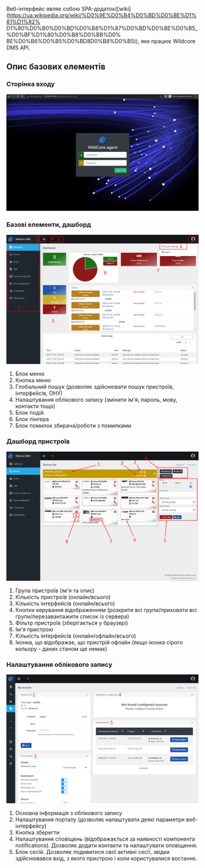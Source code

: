 Веб-інтерфейс являє собою SPA-додаток([wiki](https://ua.wikipedia.org/wiki/%D0%9E%D0%B4%D0%BD%D0%BE%D1%81%D1%82% D1%80%D0%B0%D0%BD%D0%B8%D1%87%D0%BD%D0%BE%D0%B5_%D0%BF%D1%80%D0%B8%D0%BB%D0% BE%D0%B6%D0%B5%D0%BD8D0%B8%D0%B5)),
яке працює Wildcore DMS API.



## Опис базових елементів
### Сторінка входу
![](../assets/incomming-page.png)

### Базові елементи, дашборд
![](../assets/basic_web_panel.png)

1. Блок меню
2. Кнопка меню
3. Глобальний пошук (дозволяє здійснювати пошук пристроїв, інтерфейсів, ОНУ)
4. Налаштування облікового запису (змінити ім'я, пароль, мову, контакти тощо)
5. Блок подій
6. Блок пінгера
7. Блок помилок збирача/роботи з помилками

### Дашборд пристроїв
![](../assets/device_dashboard.png)

1. Група пристроїв (ім'я та опис)
2. Кількість пристроїв (онлайн/всього)
3. Кількість інтерфейсів (онлайн/всього)
4. Кнопки керування відображенням (розкрити всі групи/приховати всі групи/перезавантажити список із сервера)
5. Фільтр пристроїв (зберігається у браузері)
6. Ім'я пристрою
7. Кількість інтерфейсів (онлайн/офлайн/всього)
8. Іконка, що відображає, що пристрій офлайн (якщо іконка сірого кольору - даних станом ще немає)

### Налаштування облікового запису
![](../assets/edit_account.png)

1. Основна інформація з облікового запису
2. Налаштування порталу (дозволяє налаштувати деякі параметри веб-інтерфейсу)
3. Кнопка зберегти
4. Налаштування сповіщень (відображається за наявності компонента notifications). Дозволяє додати контакти та налаштувати оповіщення.
5. Блок сесій. Дозволяє подивитися свої активні сесії, звідки здійснювався вхід, з якого пристрою і коли користувалися востаннє.
